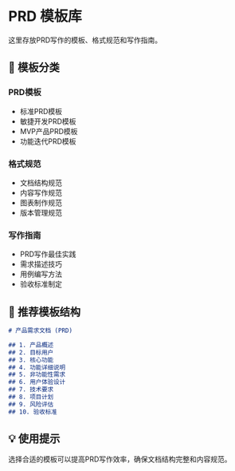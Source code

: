 # PRD 模板库

这里存放PRD写作的模板、格式规范和写作指南。

## 📂 模板分类

### PRD模板
- 标准PRD模板
- 敏捷开发PRD模板
- MVP产品PRD模板
- 功能迭代PRD模板

### 格式规范
- 文档结构规范
- 内容写作规范
- 图表制作规范
- 版本管理规范

### 写作指南
- PRD写作最佳实践
- 需求描述技巧
- 用例编写方法
- 验收标准制定

## 📝 推荐模板结构

```markdown
# 产品需求文档 (PRD)

## 1. 产品概述
## 2. 目标用户
## 3. 核心功能
## 4. 功能详细说明
## 5. 非功能性需求
## 6. 用户体验设计
## 7. 技术要求
## 8. 项目计划
## 9. 风险评估
## 10. 验收标准
```

## 💡 使用提示

选择合适的模板可以提高PRD写作效率，确保文档结构完整和内容规范。
